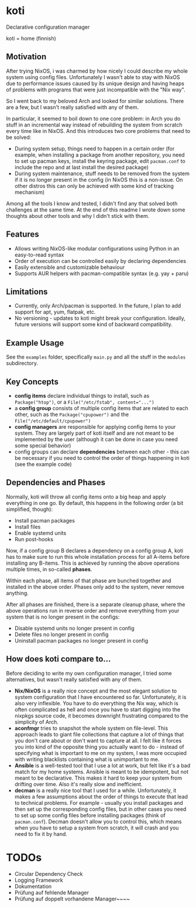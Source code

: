 # koti

Declarative configuration manager

koti = home (finnish)

## Motivation

After trying NixOS, i was charmed by how nicely I could describe my whole system using config files. Unfortunately I wasn't able to stay with NixOS due to performance issues caused by its unique
design and having heaps of problems with programs that were just incompatible with the "Nix way".

So I went back to my beloved Arch and looked for similar solutions. There are a few, but I wasn't really satisfied with any of them.

In particular, it seemed to boil down to one core problem: in Arch you do stuff in an incremental way instead of rebuilding the system from scratch every time like in NixOS. And this introduces two
core problems that need to be solved:

- During system setup, things need to happen in a certain order (for example, when installing a package from another repository, you need to set up pacman keys, install the keyring package, edit
  `pacman.conf` to include the repo and at last install the desired package)
- During system maintenance, stuff needs to be removed from the system if it is no longer present in the config (in NixOS this is a non-issue. On other distros this can only be achieved with some kind
  of tracking mechanism)

Among all the tools I know and tested, I didn't find any that solved both challenges at the same time. At the end of this readme I wrote down some thoughts about other tools and why I didn't stick
with them.

## Features

- Allows writing NixOS-like modular configurations using Python in an easy-to-read syntax
- Order of execution can be controlled easily by declaring dependencies
- Easily extensible and customizable behaviour
- Supports AUR helpers with pacman-compatible syntax (e.g. yay + paru)

## Limitations

- Currently, only Arch/pacman is supported. In the future, I plan to add support for apt, yum, flatpak, etc.
- No versioning - updates to koti might break your configuration. Ideally, future versions will support some kind of backward compatibility.

## Example Usage

See the `examples` folder, specifically `main.py` and all the stuff in the `modules` subdirectory.

## Key Concepts

- **config items** declare individual things to install, such as `Package("htop")`, or a `File("/etc/fstab", content="...")`
- a **config group** consists of multiple config items that are related to each other, such as the `Package("cpupower")` and the `File("/etc/default/cpupower")`
- **config managers** are responsible for applying config items to your system. They are largely part of koti itself and are not meant to be implemented by the user (although it can be done in case
  you need some special behavior)
- config groups can declare **dependencies** between each other - this can be necessary if you need to control the order of things happening in koti (see the example code)

## Dependencies and Phases

Normally, koti will throw all config items onto a big heap and apply everything in one go. By default, this happens in the following order (a bit simplified, though):

- Install pacman packages
- Install files
- Enable systemd units
- Run post-hooks

Now, if a config group B declares a dependency on a config group A, koti has to make sure to run this whole installation process for all A-items before installing any B-items. This is achieved by
running the above operations multiple times, in so-called **phases**.

Within each phase, all items of that phase are bunched together and installed in the above order. Phases only add to the system, never remove anything.

After all phases are finished, there is a separate cleanup phase, where the above operations run in reverse order and remove everything from your system that is no longer present in the configs:

- Disable systemd units no longer present in config
- Delete files no longer present in config
- Uninstall pacman packages no longer present in config

## How does koti compare to...

Before deciding to write my own configuration manager, I tried some alternatives, but wasn't really satisfied with any of them.

- **Nix/NixOS** is a really nice concept and the most elegant solution to system configuration that I have encountered so far. Unfortunately, it is also very inflexible. You have to do everything the
  Nix way, which is often complicated as hell and once you have to start digging into the nixpkgs source code, it becomes downright frustrating compared to the simplicity of Arch.
- **aconfmgr** tries to snapshot the whole system on file-level. This approach leads to giant file collections that capture a lot of things that you don't care about or don't want to capture at all. I
  felt like it forces you into kind of the opposite thing you actually want to do - instead of specifying what is important to me on my system, I was more occupied with writing blacklists containing
  what is unimportant to me.
- **Ansible** is a well-tested tool that I use a lot at work, but felt like it's a bad match for my home systems. Ansible is meant to be idempotent, but not meant to be declarative. This makes it hard
  to keep your system from drifting over time. Also it's really slow and inefficient.
- **decman** is a really nice tool that I used for a while. Unfortunately, it makes a few assumptions about the order of things to execute that lead to technical problems. For example - usually you
  install packages and then set up the corresponding config files, but in other cases you need to set up some config files before installing packages (think of `pacman.conf`). Decman doesn't allow you
  to control this, which means when you have to setup a system from scratch, it will crash and you need to fix it by hand.

# TODOs

- Circular Dependency Check
- Logging Framework
- Dokumentation
- Prüfung auf fehlende Manager
- Prüfung auf doppelt vorhandene Manager~~~~
